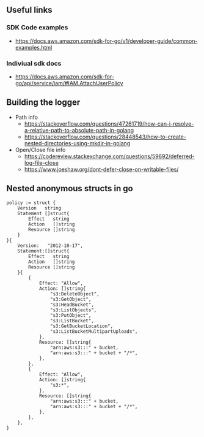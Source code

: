 ## Useful links
### SDK Code examples
+ https://docs.aws.amazon.com/sdk-for-go/v1/developer-guide/common-examples.html
### Indiviual sdk docs
+ https://docs.aws.amazon.com/sdk-for-go/api/service/iam/#IAM.AttachUserPolicy 


## Building the logger
+ Path info
    + https://stackoverflow.com/questions/47261719/how-can-i-resolve-a-relative-path-to-absolute-path-in-golang
    + https://stackoverflow.com/questions/28448543/how-to-create-nested-directories-using-mkdir-in-golang
+ Open/Close file info
    + https://codereview.stackexchange.com/questions/59692/deferred-log-file-close
    + https://www.joeshaw.org/dont-defer-close-on-writable-files/


## Nested anonymous structs in go
```
policy := struct {
	Version   string
	Statement []struct{
		Effect   string
		Action   []string
		Resource []string
	}
}{
	Version:   "2012-10-17",
	Statement:[]struct{
		Effect   string
		Action   []string
		Resource []string
	}{
		{
			Effect: "Allow",
			Action: []string{
				"s3:DeleteObject",
				"s3:GetObject",
				"s3:HeadBucket",
				"s3:ListObjects",
				"s3:PutObject",
				"s3:ListBucket",
				"s3:GetBucketLocation",
				"s3:ListBucketMultipartUploads",
			},
			Resource: []string{
				"arn:aws:s3:::" + bucket,
				"arn:aws:s3:::" + bucket + "/*",
			},
		},
		{
			Effect: "Allow",
			Action: []string{
				"s3:*",
			},
			Resource: []string{
				"arn:aws:s3:::" + bucket,
				"arn:aws:s3:::" + bucket + "/*",
			},
		},
	},
}

```